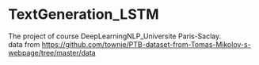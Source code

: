 # TextGeneration_LSTM
The project of course DeepLearningNLP_Universite Paris-Saclay. <br>
data from <https://github.com/townie/PTB-dataset-from-Tomas-Mikolov-s-webpage/tree/master/data>

